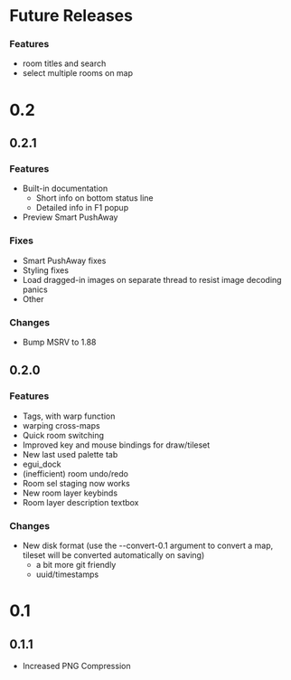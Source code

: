 # Future Releases

### Features

- room titles and search
- select multiple rooms on map

# 0.2

## 0.2.1

### Features

- Built-in documentation
    - Short info on bottom status line
    - Detailed info in F1 popup
- Preview Smart PushAway

### Fixes

- Smart PushAway fixes
- Styling fixes
- Load dragged-in images on separate thread to resist image decoding panics
- Other

### Changes

- Bump MSRV to 1.88

## 0.2.0

### Features

- Tags, with warp function
- warping cross-maps
- Quick room switching
- Improved key and mouse bindings for draw/tileset
- New last used palette tab
- egui_dock
- (inefficient) room undo/redo
- Room sel staging now works
- New room layer keybinds
- Room layer description textbox

### Changes

- New disk format (use the --convert-0.1 argument to convert a map, tileset will be converted automatically on saving)
    - a bit more git friendly
    - uuid/timestamps

# 0.1

## 0.1.1

- Increased PNG Compression
